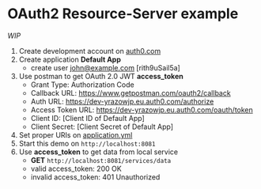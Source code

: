 # OAuth2 Resource-Server example

*WIP*

1. Create development account on [auth0.com](https://auth0.com/)
2. Create application __Default App__ 
   *  create user john@example.com [rith9uSail5a]
3. Use postman to get OAuth 2.0 JWT __access_token__
   * Grant Type: Authorization Code
   * Callback URL: https://www.getpostman.com/oauth2/callback
   * Auth URL: https://dev-yrazowjp.eu.auth0.com/authorize
   * Access Token URL: https://dev-yrazowjp.eu.auth0.com/oauth/token
   * Client ID: [Client ID of Default App]
   * Client Secret: [Client Secret of Default App]
4. Set proper URIs on [application.yml](src/main/resources/application.yml)
5. Start this demo on ``http://localhost:8081``
6. Use __access_token__ to get data from local service
   *  __GET__ ``http://localhost:8081/services/data`` 
   * valid access_token: 200 OK
   * invalid access_token: 401 Unauthorized
